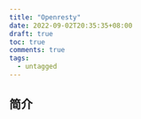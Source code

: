 ```yaml
---
title: "Openresty"
date: 2022-09-02T20:35:35+08:00
draft: true
toc: true
comments: true
tags:
  - untagged
---
```


## 简介
